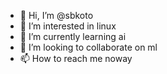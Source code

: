 - 👋 Hi, I’m @sbkoto
- 👀 I’m interested in linux
- 🌱 I’m currently learning ai
- 💞️ I’m looking to collaborate on ml
- 📫 How to reach me noway

<!---
sbkoto/sbkoto is a ✨ special ✨ repository because its `README.md` (this file) appears on your GitHub profile.
You can click the Preview link to take a look at your changes.
--->
